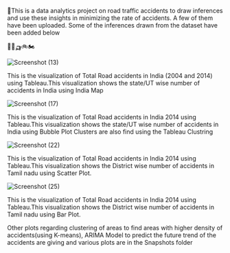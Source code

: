 🚦This is a data analytics project on road traffic accidents to draw inferences and use these insights in minimizing the rate of accidents. A few of them have been uploaded. Some of the inferences drawn from the dataset have been added below

🚐🚙🛺🚲🏍

![Screenshot (13)](https://user-images.githubusercontent.com/77222809/111896103-2bf44900-8a3d-11eb-98c5-317537c360cd.png)

This is the visualization of Total Road accidents in India (2004 and 2014) using Tableau.This visualization shows the state/UT wise number of accidents in India using India Map

![Screenshot (17)](https://user-images.githubusercontent.com/77222809/111896230-f8fe8500-8a3d-11eb-8eb2-3029afae08a1.png)

This is the visualization of Total Road accidents in India 2014 using Tableau.This visualization shows the state/UT wise number of accidents in India using Bubble Plot
Clusters are also find using the Tableau Clustring

![Screenshot (22)](https://user-images.githubusercontent.com/77222809/111896366-0bc58980-8a3f-11eb-958f-ffbab6b7e59f.png)

This is the visualization of Total Road accidents in India 2014 using Tableau.This visualization shows the District wise number of accidents in Tamil nadu using Scatter Plot.

![Screenshot (25)](https://user-images.githubusercontent.com/77222809/111896431-98704780-8a3f-11eb-9ad1-e18ff8b41d6f.png)

This is the visualization of Total Road accidents in India 2014 using Tableau.This visualization shows the District wise number of accidents in Tamil nadu using Bar Plot.

Other plots regarding clustering of areas to find areas with higher density of accidents(using K-means), ARIMA Model to predict the future trend of the accidents are giving and various plots are in the Snapshots folder
